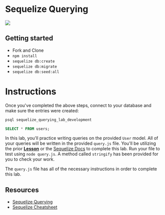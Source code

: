 # Sequelize Querying

![](https://hackernoon.com/hn-images/0*ShbzlvZjT-VI72oW.png)

## Getting started

- Fork and Clone
- `npm install`
- `sequelize db:create`
- `sequelize db:migrate`
- `sequelize db:seed:all`

# Instructions

Once you've completed the above steps, connect to your database and make sure the entries were created:

```sh
psql sequelize_querying_lab_development
```

```SQL
SELECT * FROM users;
```

In this lab, you'll practice writing queries on the provided `User` model. All of your queries will be written in the provided `query.js` file.
You'll be utilizing the prior **[Lesson](https://github.com/SEI-R-2-22/u3_lesson_sequelize_queries)** or the [Sequelize Docs](https://sequelize.org/master/manual/querying.html) to complete this lab. Run your file to test using `node query.js`. A method called `stringify` has been provided for you to check your work.

The `query.js` file has all of the necessary instructions in order to complete this lab.

## Resources

- [Sequelize Querying](https://sequelize.org/master/manual/querying.html)
- [Sequelize Cheatsheet](https://github.com/SEI-R-4-26/u3_cheatsheet_sequelize)
